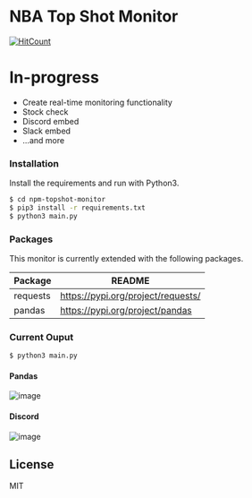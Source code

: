 # NBA Top Shot Monitor

[![HitCount](http://hits.dwyl.com/iJrod/nba-topshot-monitor.svg)](http://hits.dwyl.com/iJrod/nba-topshot-monitor)

# In-progress

  - Create real-time monitoring functionality
  - Stock check
  - Discord embed
  - Slack embed
  - ...and more


### Installation

Install the requirements and run with Python3.

```sh
$ cd npm-topshot-monitor
$ pip3 install -r requirements.txt
$ python3 main.py
```

### Packages

This monitor is currently extended with the following packages.

| Package | README |
| ------ | ------ |
| requests | https://pypi.org/project/requests/ |
| pandas | https://pypi.org/project/pandas |


### Current Ouput 
```sh
$ python3 main.py
```
#### Pandas
![image](https://user-images.githubusercontent.com/26026416/111853095-6660c780-8911-11eb-94dd-4ce2ae03ed16.png)
#### Discord
![image](https://user-images.githubusercontent.com/26026416/111873568-c34b9480-8988-11eb-8a71-f39a5a1f548a.png)

License
----

MIT
